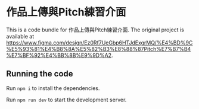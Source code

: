 
  # 作品上傳與Pitch練習介面

  This is a code bundle for 作品上傳與Pitch練習介面. The original project is available at https://www.figma.com/design/Ez0Rf7UeGbp6HTJdExgrMQ/%E4%BD%9C%E5%93%81%E4%B8%8A%E5%82%B3%E8%88%87Pitch%E7%B7%B4%E7%BF%92%E4%BB%8B%E9%9D%A2.

  ## Running the code

  Run `npm i` to install the dependencies.

  Run `npm run dev` to start the development server.
  